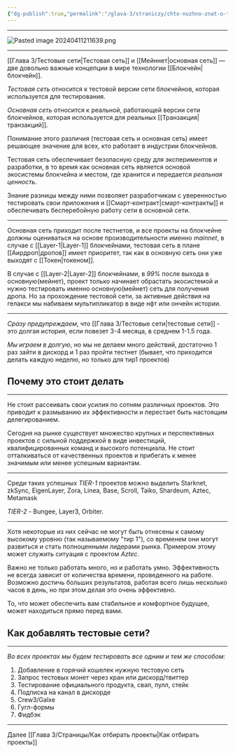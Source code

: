 ```yaml
---
{"dg-publish":true,"permalink":"/glava-3/straniczy/chto-nuzhno-znat-o-testnetah/"}
---
```



---

![Pasted image 20240411211639.png](/img/user/Images/Pasted%20image%2020240411211639.png)

---

[[Глава 3/Тестовые сети\|Тестовая сеть]] и [[Мейннет\|основная сеть]] — две довольно важные концепции в мире технологии [[Блокчейн\|блокчейн]].

_Тестовая сеть_ относится к тестовой версии сети блокчейнов, которая используется для тестирования.

_Основная сеть_ относится к реальной, работающей версии сети блокчейнов, которая используется для реальных [[Транзакция\|транзакций]].

Понимание этого различия (тестовая сеть и основная сеть) имеет решающее значение для всех, кто работает в индустрии блокчейнов.

Тестовая сеть обеспечивает безопасную среду для экспериментов и разработки, в то время как основная сеть является основой экосистемы блокчейна и местом, где хранится и передается _реальная ценность_.

Знание разницы между ними позволяет разработчикам с уверенностью тестировать свои приложения и [[Смарт-контракт\|смарт-контракты]] и обеспечивать бесперебойную работу сети в основной сети.

---

Основная сеть приходит после тестнетов, и все проекты на блокчейне должны оцениваться на основе производительности именно _mainnet_, в случае с [[Layer-1\|Layer-1]] блокчейнами, тестовая сеть в плане [[Аирдроп\|дропов]] имеет приоритет, так как в основную сеть они уже выходят с [[Токен\|токеном]].

В случае с [[Layer-2\|Layer-2]] блокчейнами, в _99%_ после выхода в основную(мейнет), проект только начинает обрастать экосистемой и нужно тестировать именно основную(мейнет) сеть для получения дропа. Но за прохождение тестовой сети, за активные действия на гелакси мы набиваем мультипликатор в виде нфт или ончейн истории.

---

_Сразу предупреждаем_, что [[Глава 3/Тестовые сети\|тестовые сети]] - это долгая история, если повезет 3-4 месяца, в среднем 1-1.5 года.

_Мы играем в долгую_, но мы не делаем много действий, достаточно 1 раз зайти в дискорд и 1 раз пройти тестнет (бывает, что приходится делать каждую неделю, но только для тир1 проектов)

## Почему это стоит делать
---

Не стоит рассеивать свои усилия по сотням различных проектов. Это приводит к размыванию их эффективности и перестает быть настоящим делегированием.

Сегодня на рынке существует множество крупных и перспективных проектов с сильной поддержкой в виде инвестиций, квалифицированных команд и высокого потенциала. Не стоит отталкиваться от качественных проектов и прибегать к менее значимым или менее успешным вариантам.

---

Среди таких успешных _TIER-1_ проектов можно выделить Starknet, zkSync, EigenLayer, Zora, Linea, Base, Scroll, Taiko, Shardeum, Aztec, Metamask

_TIER-2_ - Bungee, Layer3, Orbiter.

---

Хотя некоторые из них сейчас не могут быть отнесены к самому высокому уровню (так называемому "тир 1"), со временем они могут развиться и стать полноценными лидерами рынка. Примером этому может служить ситуация с проектом _Aztec_.

Важно не только работать много, но и работать умно. Эффективность не всегда зависит от количества времени, проведенного на работе. Возможно достичь больших результатов, работая всего лишь несколько часов в день, но при этом делая это очень эффективно.

То, что может обеспечить вам стабильное и комфортное будущее, может находиться прямо перед вами.

## Как добавлять тестовые сети?
---

_Во всех проектах мы будем тестировать все одним и тем же способом:_

1. Добавление в горячий кошелек нужную тестовую сеть
2. Запрос тестовых монет через кран или дискорд/твиттер
3. Тестирование официального продукта, свап, пулл, стейк
4. Подписка на канал в дискорде
5. Crew3/Galxe
6. Гугл-формы
7. Фидбэк

---

Далее [[Глава 3/Страницы/Как отбирать проекты\|Как отбирать проекты]]